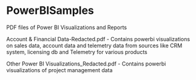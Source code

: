 # PowerBISamples
PDF files of Power BI Visualizations and Reports

Account & Financial Data-Redacted.pdf - Contains powerbi visualizations on sales data, account data and telemetry data from sources like CRM system, licensing db and Telemetry for various products

Other Power BI Visualizations_Redacted.pdf - Contains powerbi visualizations of project management data
